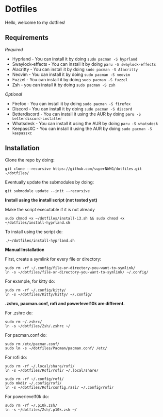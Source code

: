 # Dotfiles
Hello, welcome to my dotfiles!

**Requirements**
-
*Required*
- Hyprland -
You can install it by doing ``sudo pacman -S hyprland``
- Swaylock-effects -
You can install it by doing ``paru -S swaylock-effects``
- Alacritty -
You can install it by doing ``sudo pacman -S Alacritty``
- Neovim -
You can install it by doing ``sudo pacman -S neovim``
- Fuzzel -
You can install it by doing ``sudo pacman -S fuzzel``
- Zsh -
you can install it by doing ``sudo pacman -S zsh``

*Optional*
- Firefox -
You can install it by doing ``sudo pacman -S firefox``
- Discord -
You can install it by doing ``sudo pacman -S discord``
- Betterdiscord -
You can install it using the AUR by doing ``paru -S betterdiscord-installer``
- Whatsdesk -
You can install it using the AUR by doing ``paru -S whatsdesk``
- KeepassXC -
You can install it using the AUR by doing ``sudo pacman -S keepassxc``

**Installation**
-
Clone the repo by doing:
```shell
git clone --recursive https://github.com/superNWHG/dotfiles.git ~/dotfiles/
```

Eventually update the submodules by doing:
```shell
git submodule update --init --recursive
```

**Install using the install script (not tested yet)**

Make the script executable if it is not already
```shell
sudo chmod +x ~/dotfiles/install-i3.sh && sudo chmod +x ~/dotfiles/install-hyprland.sh
```

To install using the script do:
```shell
./~/dotfiles/install-hyprland.sh
```


**Manual Installation**

First, create a symlink for every file or directory:
```shell
sudo rm -rf ~/.config/file-or-directory-you-want-to-symlink/
ln -s ~/dotfiles/file-or-directory-you-want-to-symlink/ ~/.config/
```

For example, for kitty do:
```shell
sudo rm -rf ~/.config/kitty/
ln -s ~/dotfiles/Kitty/kitty/ ~/.config/
```

**.zshrc, pacman.conf, rofi and powerlevel10k are different.**

For .zshrc do:
```shell
sudo rm ~/.zshrc/
ln -s ~/dotfiles/Zsh/.zshrc ~/
```

For pacman.conf do:
```shell
sudo rm /etc/pacman.conf/
sudo ln -s ~/dotfiles/Pacman/pacman.conf/ /etc/
```

For rofi do:
```shell
sudo rm -rf ~/.local/share/rofi/
ln -s ~/dotfiles/Rofi/rofi/ ~/.local/share/

sudo rm -rf ~/.config/rofi/
sudo mkdir ~/.config/rofi/
ln -s ~/dotfiles/Rofi/config.rasi/ ~/.config/rofi/
```

For powerlevel10k do:
```shell
sudo rm -rf ~/.p10k.zsh/
ln -s ~/dotfiles/Zsh/.p10k.zsh ~/
```
